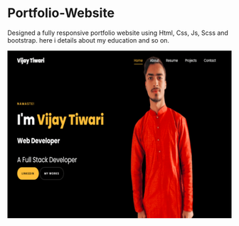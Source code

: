 # Portfolio-Website
Designed a fully responsive portfolio website using Html, Css, Js, Scss and bootstrap. here i details about my education and so on. 

![image alt](https://github.com/Vijayit70/Portfolio-Website/blob/e852cb95a8a5f2d88a25e69d2563856a56037acb/perp1.png)
